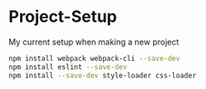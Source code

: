 # Project-Setup

My current setup when making a new project
```bash
npm install webpack webpack-cli --save-dev
npm install eslint --save-dev
npm install --save-dev style-loader css-loader
